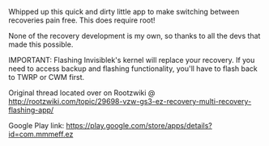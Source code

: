 Whipped up this quick and dirty little app to make switching between recoveries pain free.
This does require root!

None of the recovery development is my own, so thanks to all the devs that made this possible.

IMPORTANT: Flashing Invisiblek's kernel will replace your recovery. If you need to access backup and flashing functionality, you'll have to flash back to TWRP or CWM first.

Original thread located over on Rootzwiki @ http://rootzwiki.com/topic/29698-vzw-gs3-ez-recovery-multi-recovery-flashing-app/

Google Play link: https://play.google.com/store/apps/details?id=com.mmmeff.ez